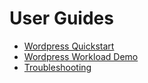 # User Guides

* [Wordpress Quickstart](wordpress/quickstart.md)
* [Wordpress Workload Demo](workload/demo.md)
* [Troubleshooting](troubleshooting.md)